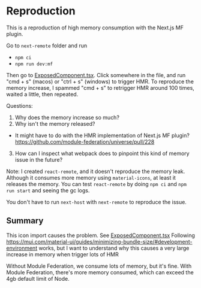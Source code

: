 # Reproduction

This is a reproduction of high memory consumption with the Next.js MF plugin.

Go to `next-remote` folder and run
* `npm ci`
* `npm run dev:mf`

Then go to [ExposedComponent.tsx](./next-remote/components/ExposedComponent.tsx). Click somewhere in the file, and run "cmd + s" (macos) or "ctrl + s" (windows) to trigger HMR. To reproduce the memory increase, I spammed "cmd + s" to retrigger HMR around 100 times, waited a little, then repeated.

Questions:
1. Why does the memory increase so much?
2. Why isn't the memory released?
 * It might have to do with the HMR implementation of Next.js MF plugin? https://github.com/module-federation/universe/pull/228
3. How can I inspect what webpack does to pinpoint this kind of memory issue in the future?

Note: I created `react-remote`, and it doesn't reproduce the memory leak. Although it consumes more memory using `material-icons`, at least it releases the memory. You can test `react-remote` by doing `npm ci` and `npm run start` and seeing the gc logs.

You don't have to run `next-host` with `next-remote` to reproduce the issue.

## Summary

This icon import causes the problem. See [ExposedComponent.tsx](./next-remote/components/ExposedComponent.tsx)
Following https://mui.com/material-ui/guides/minimizing-bundle-size/#development-environment
works, but I want to understand why this causes a very large increase
in memory when trigger lots of HMR

Without Module Federation, we consume lots of memory, but it's fine.
With Module Federation, there's more memory consumed, which can exceed
the 4gb default limit of Node.

